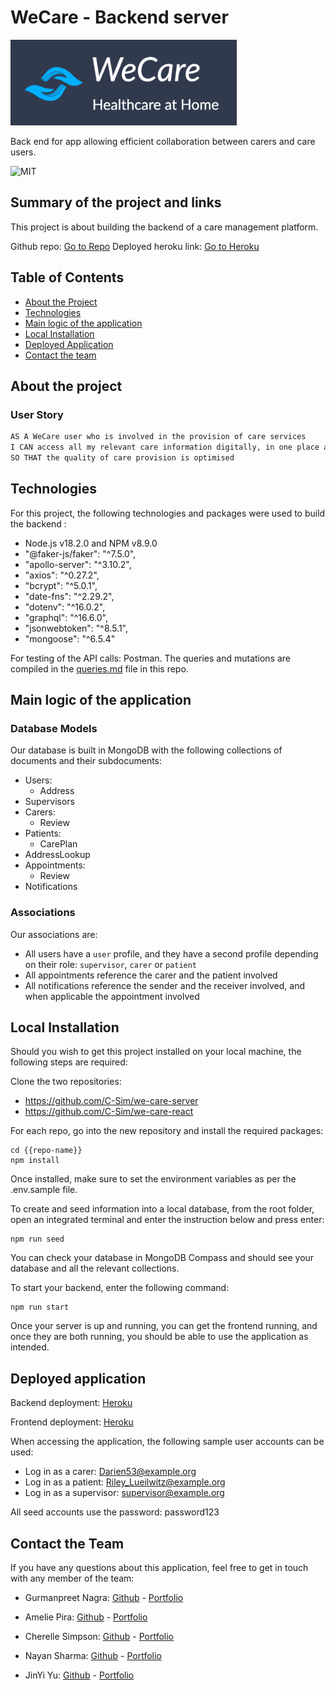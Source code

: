 # WeCare - Backend server

![WeCare](./wecare.png)

Back end for app allowing efficient collaboration between carers and care users.

![MIT](https://img.shields.io/badge/License-MIT-blue)

## Summary of the project and links

This project is about building the backend of a care management platform.

Github repo: [Go to Repo](https://github.com/C-Sim/we-care-server)
Deployed heroku link: [Go to Heroku](https://fathomless-bayou-99698.herokuapp.com/)

## Table of Contents

- [About the Project](#about-the-project)
- [Technologies](#technologies)
- [Main logic of the application](#main-logic-of-the-application)
- [Local Installation](#local-installation)
- [Deployed Application](#deployed-application)
- [Contact the team](#contact-the-team)

## About the project

### User Story

```md
AS A WeCare user who is involved in the provision of care services
I CAN access all my relevant care information digitally, in one place and make live changes
SO THAT the quality of care provision is optimised
```

## Technologies

For this project, the following technologies and packages were used to build the backend :

- Node.js v18.2.0 and NPM v8.9.0
- "@faker-js/faker": "^7.5.0",
- "apollo-server": "^3.10.2",
- "axios": "^0.27.2",
- "bcrypt": "^5.0.1",
- "date-fns": "^2.29.2",
- "dotenv": "^16.0.2",
- "graphql": "^16.6.0",
- "jsonwebtoken": "^8.5.1",
- "mongoose": "^6.5.4"

For testing of the API calls: Postman.
The queries and mutations are compiled in the [queries.md](https://github.com/C-Sim/we-care-server/blob/main/queries.md) file in this repo.

## Main logic of the application

### Database Models

Our database is built in MongoDB with the following collections of documents and their subdocuments:

- Users:
  - Address
- Supervisors
- Carers:
  - Review
- Patients:
  - CarePlan
- AddressLookup
- Appointments:
  - Review
- Notifications

### Associations

Our associations are:

- All users have a `user` profile, and they have a second profile depending on their role: `supervisor`, `carer` or `patient`
- All appointments reference the carer and the patient involved
- All notifications reference the sender and the receiver involved, and when applicable the appointment involved

## Local Installation

Should you wish to get this project installed on your local machine, the following steps are required:

Clone the two repositories:

- https://github.com/C-Sim/we-care-server
- https://github.com/C-Sim/we-care-react

For each repo, go into the new repository and install the required packages:

```
cd {{repo-name}}
npm install
```

Once installed, make sure to set the environment variables as per the .env.sample file.

To create and seed information into a local database, from the root folder, open an integrated terminal and enter the instruction below and press enter:

```
npm run seed
```

You can check your database in MongoDB Compass and should see your database and all the relevant collections.

To start your backend, enter the following command:

```
npm run start
```

Once your server is up and running, you can get the frontend running, and once they are both running, you should be able to use the application as intended.

## Deployed application

Backend deployment: [Heroku](https://floating-river-62141.herokuapp.com/)

Frontend deployment: [Heroku](https://fathomless-bayou-99698.herokuapp.com/)

When accessing the application, the following sample user accounts can be used:

- Log in as a carer: Darien53@example.org
- Log in as a patient: Riley_Lueilwitz@example.org
- Log in as a supervisor: supervisor@example.org

All seed accounts use the password: password123

## Contact the Team

If you have any questions about this application, feel free to get in touch with any member of the team:

- Gurmanpreet Nagra: [Github](https://github.com/Mkn01) - [Portfolio](https://mkn01.github.io/portfolio/)

- Amelie Pira: [Github](https://github.com/Am0031) - [Portfolio](https://am0031.github.io/my-portfolio-react/)

- Cherelle Simpson: [Github](https://github.com/C-Sim) - [Portfolio](https://c-sim.github.io/portfolio-react/)

- Nayan Sharma: [Github](https://github.com/nsharma-uk) - [Portfolio](https://nsharma-uk.github.io/professional-portfolio/)

- JinYi Yu: [Github](https://github.com/jinyiyu) - [Portfolio](https://jinyiyu.github.io/my-personal-protfolio/)
